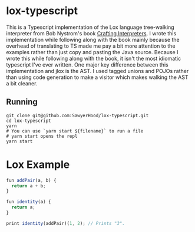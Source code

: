 # lox-typescript

This is a Typescript implementation of the Lox language tree-walking interpreter from Bob Nystrom's book [Crafting Interpreters](https://www.craftinginterpreters.com/).
I wrote this implementation while following along with the book mainly because the overhead of translating to TS made me pay a bit more attention
to the examples rather than just copy and pasting the Java source. Because I wrote this while following along with the book, it isn't the most
idiomatic typescript I've ever written. One major key difference between this implementation and jlox is the AST. I used tagged unions and POJOs
rather than using code generation to make a visitor which makes walking the AST a bit cleaner. 

## Running

```
git clone git@github.com:SawyerHood/lox-typescript.git
cd lox-typescript
yarn
# You can use `yarn start ${filename}` to run a file
# yarn start opens the repl
yarn start
```

# Lox Example

```js
fun addPair(a, b) {
  return a + b;
}

fun identity(a) {
  return a;
}

print identity(addPair)(1, 2); // Prints "3".
```
